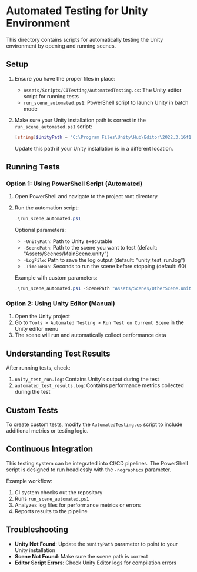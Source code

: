 # Automated Testing for Unity Environment

This directory contains scripts for automatically testing the Unity environment by opening and running scenes.

## Setup

1. Ensure you have the proper files in place:
   - `Assets/Scripts/CITesting/AutomatedTesting.cs`: The Unity editor script for running tests
   - `run_scene_automated.ps1`: PowerShell script to launch Unity in batch mode

2. Make sure your Unity installation path is correct in the `run_scene_automated.ps1` script:
   ```powershell
   [string]$UnityPath = "C:\Program Files\Unity\Hub\Editor\2022.3.16f1\Editor\Unity.exe"
   ```
   Update this path if your Unity installation is in a different location.

## Running Tests

### Option 1: Using PowerShell Script (Automated)

1. Open PowerShell and navigate to the project root directory
2. Run the automation script:
   ```powershell
   .\run_scene_automated.ps1
   ```

   Optional parameters:
   - `-UnityPath`: Path to Unity executable
   - `-ScenePath`: Path to the scene you want to test (default: "Assets/Scenes/MainScene.unity")
   - `-LogFile`: Path to save the log output (default: "unity_test_run.log")
   - `-TimeToRun`: Seconds to run the scene before stopping (default: 60)

   Example with custom parameters:
   ```powershell
   .\run_scene_automated.ps1 -ScenePath "Assets/Scenes/OtherScene.unity" -TimeToRun 120
   ```

### Option 2: Using Unity Editor (Manual)

1. Open the Unity project
2. Go to `Tools > Automated Testing > Run Test on Current Scene` in the Unity editor menu
3. The scene will run and automatically collect performance data

## Understanding Test Results

After running tests, check:

1. `unity_test_run.log`: Contains Unity's output during the test
2. `automated_test_results.log`: Contains performance metrics collected during the test

## Custom Tests

To create custom tests, modify the `AutomatedTesting.cs` script to include additional metrics or testing logic.

## Continuous Integration

This testing system can be integrated into CI/CD pipelines. The PowerShell script is designed to run headlessly with the `-nographics` parameter.

Example workflow:
1. CI system checks out the repository
2. Runs `run_scene_automated.ps1`
3. Analyzes log files for performance metrics or errors
4. Reports results to the pipeline

## Troubleshooting

- **Unity Not Found**: Update the `$UnityPath` parameter to point to your Unity installation
- **Scene Not Found**: Make sure the scene path is correct
- **Editor Script Errors**: Check Unity Editor logs for compilation errors 